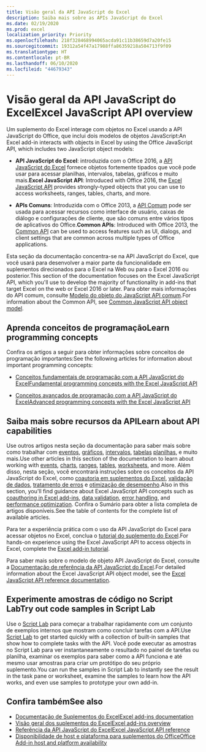 ```yaml
---
title: Visão geral da API JavaScript do Excel
description: Saiba mais sobre as APIs JavaScript do Excel
ms.date: 02/19/2020
ms.prod: excel
localization_priority: Priority
ms.openlocfilehash: 218f328468994065acda91c11b38659d7a20fe15
ms.sourcegitcommit: 19312a54f47a17988ffa86359218a504713f9f09
ms.translationtype: HT
ms.contentlocale: pt-BR
ms.lasthandoff: 06/10/2020
ms.locfileid: "44679343"
---
```

# <a name="excel-javascript-api-overview"></a><span data-ttu-id="2aa2d-103">Visão geral da API JavaScript do Excel</span><span class="sxs-lookup"><span data-stu-id="2aa2d-103">Excel JavaScript API overview</span></span>

<span data-ttu-id="2aa2d-104">Um suplemento do Excel interage com objetos no Excel usando a API JavaScript do Office, que inclui dois modelos de objetos JavaScript:</span><span class="sxs-lookup"><span data-stu-id="2aa2d-104">An Excel add-in interacts with objects in Excel by using the Office JavaScript API, which includes two JavaScript object models:</span></span>

* <span data-ttu-id="2aa2d-105">**API JavaScript do Excel**: introduzida com o Office 2016, a [API JavaScript do Excel](/javascript/api/excel) fornece objetos fortemente tipados que você pode usar para acessar planilhas, intervalos, tabelas, gráficos e muito mais.</span><span class="sxs-lookup"><span data-stu-id="2aa2d-105">**Excel JavaScript API**: Introduced with Office 2016, the [Excel JavaScript API](/javascript/api/excel) provides strongly-typed objects that you can use to access worksheets, ranges, tables, charts, and more.</span></span> 

* <span data-ttu-id="2aa2d-106">**APIs Comuns**: Introduzida com o Office 2013, a [API Comum](/javascript/api/office) pode ser usada para acessar recursos como interface de usuário, caixas de diálogo e configurações de cliente, que são comuns entre vários tipos de aplicativos do Office.</span><span class="sxs-lookup"><span data-stu-id="2aa2d-106">**Common APIs**: Introduced with Office 2013, the [Common API](/javascript/api/office) can be used to access features such as UI, dialogs, and client settings that are common across multiple types of Office applications.</span></span>

<span data-ttu-id="2aa2d-107">Esta seção da documentação concentra-se na API JavaScript do Excel, que você usará para desenvolver a maior parte da funcionalidade em suplementos direcionados para o Excel na Web ou para o Excel 2016 ou posterior.</span><span class="sxs-lookup"><span data-stu-id="2aa2d-107">This section of the documentation focuses on the Excel JavaScript API, which you'll use to develop the majority of functionality in add-ins that target Excel on the web or Excel 2016 or later.</span></span> <span data-ttu-id="2aa2d-108">Para obter mais informações do API comum, consulte [Modelo do objeto do JavaScript API comum](../../develop/office-javascript-api-object-model.md).</span><span class="sxs-lookup"><span data-stu-id="2aa2d-108">For information about the Common API, see [Common JavaScript API object model](../../develop/office-javascript-api-object-model.md).</span></span> 

## <a name="learn-programming-concepts"></a><span data-ttu-id="2aa2d-109">Aprenda conceitos de programação</span><span class="sxs-lookup"><span data-stu-id="2aa2d-109">Learn programming concepts</span></span>

<span data-ttu-id="2aa2d-110">Confira os artigos a seguir para obter informações sobre conceitos de programação importantes:</span><span class="sxs-lookup"><span data-stu-id="2aa2d-110">See the following articles for information about important programming concepts:</span></span>
 
- [<span data-ttu-id="2aa2d-111">Conceitos fundamentais de programação com a API JavaScript do Excel</span><span class="sxs-lookup"><span data-stu-id="2aa2d-111">Fundamental programming concepts with the Excel JavaScript API</span></span>](../../excel/excel-add-ins-core-concepts.md)

- [<span data-ttu-id="2aa2d-112">Conceitos avançados de programação com a API JavaScript do Excel</span><span class="sxs-lookup"><span data-stu-id="2aa2d-112">Advanced programming concepts with the Excel JavaScript API</span></span>](../../excel/excel-add-ins-advanced-concepts.md)

## <a name="learn-about-api-capabilities"></a><span data-ttu-id="2aa2d-113">Saiba mais sobre recursos da API</span><span class="sxs-lookup"><span data-stu-id="2aa2d-113">Learn about API capabilities</span></span>

<span data-ttu-id="2aa2d-114">Use outros artigos nesta seção da documentação para saber mais sobre como trabalhar com [eventos](../../excel/excel-add-ins-events.md), [gráficos](../../excel/excel-add-ins-charts.md), [intervalos](../../excel/excel-add-ins-ranges.md), [tabelas](../../excel/excel-add-ins-tables.md) [planilhas](../../excel/excel-add-ins-worksheets.md), e muito mais.</span><span class="sxs-lookup"><span data-stu-id="2aa2d-114">Use other articles in this section of the documentation to learn about working with [events](../../excel/excel-add-ins-events.md), [charts](../../excel/excel-add-ins-charts.md), [ranges](../../excel/excel-add-ins-ranges.md), [tables](../../excel/excel-add-ins-tables.md), [worksheets](../../excel/excel-add-ins-worksheets.md), and more.</span></span> <span data-ttu-id="2aa2d-115">Além disso, nesta seção, você encontrará instruções sobre os conceitos da API JavaScript do Excel, como [coautoria em suplementos do Excel](../../excel/co-authoring-in-excel-add-ins.md), [validação de dados](../../excel/excel-add-ins-data-validation.md), [tratamento de erros](../../excel/excel-add-ins-error-handling.md) e [otimização de desempenho](../../excel/performance.md).</span><span class="sxs-lookup"><span data-stu-id="2aa2d-115">Also in this section, you'll find guidance about Excel JavaScript API concepts such as [coauthoring in Excel add-ins](../../excel/co-authoring-in-excel-add-ins.md), [data validation](../../excel/excel-add-ins-data-validation.md), [error handling](../../excel/excel-add-ins-error-handling.md), and [performance optimization](../../excel/performance.md).</span></span> <span data-ttu-id="2aa2d-116">Confira o Sumário para obter a lista completa de artigos disponíveis.</span><span class="sxs-lookup"><span data-stu-id="2aa2d-116">See the table of contents for the complete list of available articles.</span></span>

<span data-ttu-id="2aa2d-117">Para ter a experiência prática com o uso da API JavaScript do Excel para acessar objetos no Excel, conclua o [tutorial do suplemento do Excel](../../tutorials/excel-tutorial.md).</span><span class="sxs-lookup"><span data-stu-id="2aa2d-117">For hands-on experience using the Excel JavaScript API to access objects in Excel, complete the [Excel add-in tutorial](../../tutorials/excel-tutorial.md).</span></span> 

<span data-ttu-id="2aa2d-118">Para saber mais sobre o modelo de objeto API JavaScript do Excel, consulte a [Documentação de referência da API JavaScript do Excel](/javascript/api/excel).</span><span class="sxs-lookup"><span data-stu-id="2aa2d-118">For detailed information about the Excel JavaScript API object model, see the [Excel JavaScript API reference documentation](/javascript/api/excel).</span></span>

## <a name="try-out-code-samples-in-script-lab"></a><span data-ttu-id="2aa2d-119">Experimente amostras de código no Script Lab</span><span class="sxs-lookup"><span data-stu-id="2aa2d-119">Try out code samples in Script Lab</span></span>

<span data-ttu-id="2aa2d-120">Use o [Script Lab](../../overview/explore-with-script-lab.md) para começar a trabalhar rapidamente com um conjunto de exemplos internos que mostram como concluir tarefas com a API.</span><span class="sxs-lookup"><span data-stu-id="2aa2d-120">Use [Script Lab](../../overview/explore-with-script-lab.md) to get started quickly with a collection of built-in samples that show how to complete tasks with the API.</span></span> <span data-ttu-id="2aa2d-121">Você pode executar as amostras no Script Lab para ver instantaneamente o resultado no painel de tarefas ou planilha, examinar os exemplos para saber como a API funciona e até mesmo usar amostras para criar um protótipo do seu próprio suplemento.</span><span class="sxs-lookup"><span data-stu-id="2aa2d-121">You can run the samples in Script Lab to instantly see the result in the task pane or worksheet, examine the samples to learn how the API works, and even use samples to prototype your own add-in.</span></span>

## <a name="see-also"></a><span data-ttu-id="2aa2d-122">Confira também</span><span class="sxs-lookup"><span data-stu-id="2aa2d-122">See also</span></span>

- [<span data-ttu-id="2aa2d-123">Documentação de Suplementos do Excel</span><span class="sxs-lookup"><span data-stu-id="2aa2d-123">Excel add-ins documentation</span></span>](../../excel/index.yml)
- [<span data-ttu-id="2aa2d-124">Visão geral dos suplementos do Excel</span><span class="sxs-lookup"><span data-stu-id="2aa2d-124">Excel add-ins overview</span></span>](../../excel/excel-add-ins-overview.md)
- [<span data-ttu-id="2aa2d-125">Referência da API JavaScript do Excel</span><span class="sxs-lookup"><span data-stu-id="2aa2d-125">Excel JavaScript API reference</span></span>](/javascript/api/excel)
- [<span data-ttu-id="2aa2d-126">Disponibilidade de host e plataforma para suplementos do Office</span><span class="sxs-lookup"><span data-stu-id="2aa2d-126">Office Add-in host and platform availability</span></span>](../../overview/office-add-in-availability.md)

